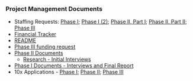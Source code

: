 


### Project Management Documents 

* Staffing Requests:  [Phase I](https://github.com/18F/staffing/issues/552);  [Phase I (2)](https://github.com/18F/staffing/issues/553);  [Phase II, Part I](https://github.com/18F/staffing/issues/613#issuecomment-500441720);  [Phase II, Part II](https://github.com/18F/staffing/issues/652#issuecomment-525351221);  [Phase III](https://github.com/18F/staffing/issues/679)
* [Financial Tracker](https://docs.google.com/spreadsheets/d/1GsswntJosXMljNGJQC0AleUzeDcOdiDCqrkRXV121tc/edit)
* [README](https://docs.google.com/document/d/1PBCD0lSgwMUNEZ7Qhnb4sUgvkv80cGdGdnJoHFUpPlY/edit)
* [Phase III funding request](https://docs.google.com/presentation/d/1vVXkOXjNG6Olk_12makiwDjvaOD_W27ltEh79kLwmqE/edit)
* [Phase II Documents](https://drive.google.com/drive/u/1/folders/1T1V8U9BJbn42dsEKYLmfQKL472LgcZmd)
  * [Research - Initial Interviews]()
* [Phase I Documents - Interviews and Final Report](https://drive.google.com/drive/u/1/folders/1Xd5k6uSQzAceIqxgT4gGbPTMSqdEjTTk)
* 10x Applications - [Phase I]();  [Phase II]();  [Phase III](https://drive.google.com/drive/u/0/folders/1LFfJEV-4WWE6aJYEVa4PqHt0W0WI7fUm?ths=true)

